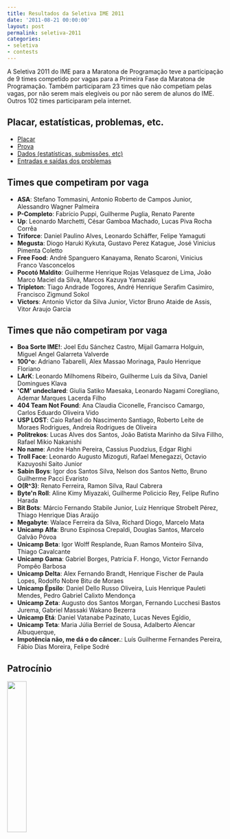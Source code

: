 ```yaml
---
title: Resultados da Seletiva IME 2011
date: '2011-08-21 00:00:00'
layout: post
permalink: seletiva-2011
categories:
- seletiva
- contests
---
```


A Seletiva 2011 do IME para a Maratona de Programação teve a participação
de 9 times competido por vagas para a Primeira Fase da Maratona
de Programação.
Também participaram 23 times que não competiam pelas vagas, por não serem
mais elegíveis ou por não serem de alunos do IME.
Outros 102 times participaram pela internet.

## Placar, estatísticas, problemas, etc.
- [Placar](https://www.ime.usp.br/~maratona/assets/seletivas/2011/score/score.html)
- [Prova](https://www.ime.usp.br/~maratona/assets/seletivas/2011/caderno.pdf)
- [Dados (estatísticas, submissões, etc)](https://www.ime.usp.br/~maratona/assets/seletivas/2011/data.tar.xz)
- [Entradas e saídas dos problemas](https://www.ime.usp.br/~maratona/assets/seletivas/2011/io.tar.xz)

## Times que competiram por vaga
- **ASA**: Stefano Tommasini, Antonio Roberto de Campos Junior, Alessandro Wagner Palmeira
- **P-Completo**: Fabrício Puppi, Guilherme Puglia, Renato Parente
- **Up**: Leonardo Marchetti, César Gamboa Machado, Lucas Piva Rocha Corrêa
- **Triforce**: Daniel Paulino Alves, Leonardo Schäffer, Felipe Yamaguti
- **Megusta**: Diogo Haruki Kykuta, Gustavo Perez Katague, José Vinicius Pimenta Coletto
- **Free Food**: André Spanguero Kanayama, Renato Scaroni, Vinicius Franco Vasconcelos
- **Pocotó Maldito**: Guilherme Henrique Rojas Velasquez de Lima, João Marco Maciel da Silva, Marcos Kazuya Yamazaki
- **Tripleton**: Tiago Andrade Togores, André Henrique Serafim Casimiro, Francisco Zigmund Sokol
- **Victors**: Antonio Victor da Silva Junior, Victor Bruno Ataide de Assis, Vitor Araujo Garcia


## Times que não competiram por vaga
- **Boa Sorte IME!**: Joel Edu Sánchez Castro, Mijail Gamarra Holguin, Miguel Angel Galarreta Valverde
- **100^o**: Adriano Tabarelli, Alex Massao Morinaga, Paulo Henrique Floriano
- **LArK**: Leonardo Milhomens Ribeiro, Guilherme Luís da Silva, Daniel Domingues Klava
- **'CM' undeclared**: Giulia Satiko Maesaka, Leonardo Nagami Coregliano, Ademar Marques Lacerda Filho
- **404 Team Not Found**: Ana Claudia Ciconelle, Francisco Camargo, Carlos Eduardo Oliveira Vido
- **USP LOST**: Caio Rafael do Nascimento Santiago, Roberto Leite de Moraes Rodrigues, Andreia Rodrigues de Oliveira
- **Politrekos**: Lucas Alves dos Santos, João Batista Marinho da Silva Fillho, Rafael Mikio Nakanishi
- **No name**: Andre Hahn Pereira, Cassius Puodzius, Edgar Righi
- **Troll Face**: Leonardo Augusto Mizoguti, Rafael Menegazzi, Octavio Kazuyoshi Saito Junior
- **Sabin Boys**: Igor dos Santos Silva, Nelson dos Santos Netto, Bruno Guilherme Pacci Evaristo
- **O(R^3)**: Renato Ferreira, Ramon Silva, Raul Cabrera
- **Byte'n Roll**: Aline Kimy Miyazaki, Guilherme Policicio Rey, Felipe Rufino Harada
- **Bit Bots**: Márcio Fernando Stabile Junior, Luiz Henrique Strobelt Pérez, Thiago Henrique Dias Araújo
- **Megabyte**: Walace Ferreira da Silva, Richard Diogo, Marcelo Mata
- **Unicamp Alfa**: Bruno Espinosa Crepaldi, Douglas Santos, Marcelo Galvão Póvoa
- **Unicamp Beta**: Igor Wolff Resplande, Ruan Ramos Monteiro Silva, Thiago Cavalcante
- **Unicamp Gama**: Gabriel Borges, Patrícia F. Hongo, Victor Fernando Pompêo Barbosa
- **Unicamp Delta**: Alex Fernando Brandt, Henrique Fischer de Paula Lopes, Rodolfo Nobre Bitu de Moraes
- **Unicamp Épsilo**: Daniel Dello Russo Oliveira, Luis Henrique Pauleti Mendes, Pedro Gabriel Calixto Mendonça
- **Unicamp Zeta**: Augusto dos Santos Morgan, Fernando Lucchesi Bastos Jurema, Gabriel Massaki Wakano Bezerra
- **Unicamp Etá**: Daniel Vatanabe Pazinato, Lucas Neves Egídio, 
- **Unicamp Teta**: Maria Júlia Berriel de Sousa, Adalberto Alencar Albuquerque, 
- **Impotência não, me dá o do câncer.**: Luís Guilherme Fernandes Pereira, Fábio Dias Moreira, Felipe Sodré

## Patrocínio
[<img src="https://www.ime.usp.br/~maratona/assets/seletivas/2013/patrocinio/caelum-ensino-inovacao.png" style="width:30%">](http://www.caelum.com.br/)
